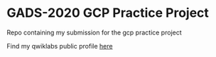 # GADS-2020 GCP Practice Project

Repo containing my submission for the gcp practice project

Find my qwiklabs public profile [here](https://run.qwiklabs.com/public_profiles/6207f2c8-d628-41e3-a01e-d9304e360775)
